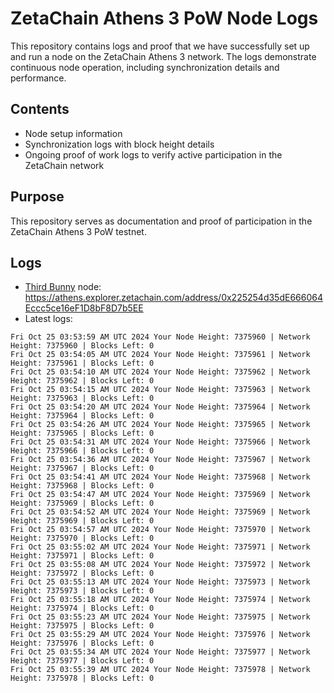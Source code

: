 # ZetaChain Athens 3 PoW Node Logs
This repository contains logs and proof that we have successfully set up and run a node on the ZetaChain Athens 3 network. The logs demonstrate continuous node operation, including synchronization details and performance.

## Contents
- Node setup information
- Synchronization logs with block height details
- Ongoing proof of work logs to verify active participation in the ZetaChain network

## Purpose
This repository serves as documentation and proof of participation in the ZetaChain Athens 3 PoW testnet.

## Logs

- [Third Bunny](https://thirdbunny.xyz/) node: https://athens.explorer.zetachain.com/address/0x225254d35dE666064Eccc5ce16eF1D8bF8D7b5EE
- Latest logs:
```
Fri Oct 25 03:53:59 AM UTC 2024 Your Node Height: 7375960 | Network Height: 7375960 | Blocks Left: 0
Fri Oct 25 03:54:05 AM UTC 2024 Your Node Height: 7375961 | Network Height: 7375961 | Blocks Left: 0
Fri Oct 25 03:54:10 AM UTC 2024 Your Node Height: 7375962 | Network Height: 7375962 | Blocks Left: 0
Fri Oct 25 03:54:15 AM UTC 2024 Your Node Height: 7375963 | Network Height: 7375963 | Blocks Left: 0
Fri Oct 25 03:54:20 AM UTC 2024 Your Node Height: 7375964 | Network Height: 7375964 | Blocks Left: 0
Fri Oct 25 03:54:26 AM UTC 2024 Your Node Height: 7375965 | Network Height: 7375965 | Blocks Left: 0
Fri Oct 25 03:54:31 AM UTC 2024 Your Node Height: 7375966 | Network Height: 7375966 | Blocks Left: 0
Fri Oct 25 03:54:36 AM UTC 2024 Your Node Height: 7375967 | Network Height: 7375967 | Blocks Left: 0
Fri Oct 25 03:54:41 AM UTC 2024 Your Node Height: 7375968 | Network Height: 7375968 | Blocks Left: 0
Fri Oct 25 03:54:47 AM UTC 2024 Your Node Height: 7375969 | Network Height: 7375969 | Blocks Left: 0
Fri Oct 25 03:54:52 AM UTC 2024 Your Node Height: 7375969 | Network Height: 7375969 | Blocks Left: 0
Fri Oct 25 03:54:57 AM UTC 2024 Your Node Height: 7375970 | Network Height: 7375970 | Blocks Left: 0
Fri Oct 25 03:55:02 AM UTC 2024 Your Node Height: 7375971 | Network Height: 7375971 | Blocks Left: 0
Fri Oct 25 03:55:08 AM UTC 2024 Your Node Height: 7375972 | Network Height: 7375972 | Blocks Left: 0
Fri Oct 25 03:55:13 AM UTC 2024 Your Node Height: 7375973 | Network Height: 7375973 | Blocks Left: 0
Fri Oct 25 03:55:18 AM UTC 2024 Your Node Height: 7375974 | Network Height: 7375974 | Blocks Left: 0
Fri Oct 25 03:55:23 AM UTC 2024 Your Node Height: 7375975 | Network Height: 7375975 | Blocks Left: 0
Fri Oct 25 03:55:29 AM UTC 2024 Your Node Height: 7375976 | Network Height: 7375976 | Blocks Left: 0
Fri Oct 25 03:55:34 AM UTC 2024 Your Node Height: 7375977 | Network Height: 7375977 | Blocks Left: 0
Fri Oct 25 03:55:39 AM UTC 2024 Your Node Height: 7375978 | Network Height: 7375978 | Blocks Left: 0
```
